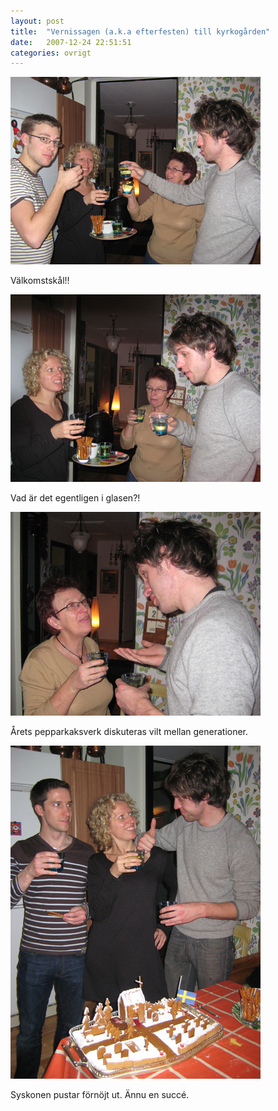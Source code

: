 ```yaml
---
layout: post
title:  "Vernissagen (a.k.a efterfesten) till kyrkogården"
date:   2007-12-24 22:51:51
categories: ovrigt
---
```


![Vernissage 1](/img/ovrigt/2007-efterfest/1.jpg)

Välkomstskål!!

![Vernissage 2](/img/ovrigt/2007-efterfest/2.jpg)

Vad är det egentligen i glasen?!

![Vernissage 3](/img/ovrigt/2007-efterfest/3.jpg)

Årets pepparkaksverk diskuteras vilt mellan generationer.

![Vernissage 4](/img/ovrigt/2007-efterfest/4.jpg)

Syskonen pustar förnöjt ut. Ännu en succé.
